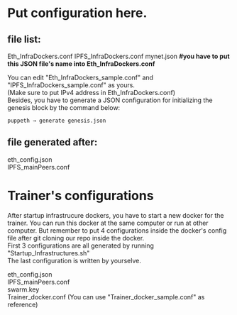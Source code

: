 # Put configuration here.

## file list:
Eth_InfraDockers.conf
IPFS_InfraDockers.conf
mynet.json **#you have to put this JSON file's name into Eth_InfraDockers.conf**
  
You can edit "Eth_InfraDockers_sample.conf" and "IPFS_InfraDockers_sample.conf" as yours.  
(Make sure to put IPv4 address in Eth_InfraDockers.conf)  
Besides, you have to generate a JSON configuration for initializing the genesis block by the command below:
```
puppeth → generate genesis.json
```
  
## file generated after:  
eth_config.json  
IPFS_mainPeers.conf  
  
# Trainer's configurations  
After startup infrastrucure dockers, you have to start a new docker for the trainer. You can run this docker at the same computer or run at other computer. But remember to put 4 configurations inside the docker's config file after git cloning our repo inside the docker.  
First 3 configurations are all generated by running "Startup_Infrastructures.sh"  
The last configuration is written by yourselve.  
  
eth_config.json  
IPFS_mainPeers.conf  
swarm.key  
Trainer_docker.conf (You can use "Trainer_docker_sample.conf" as reference)  
